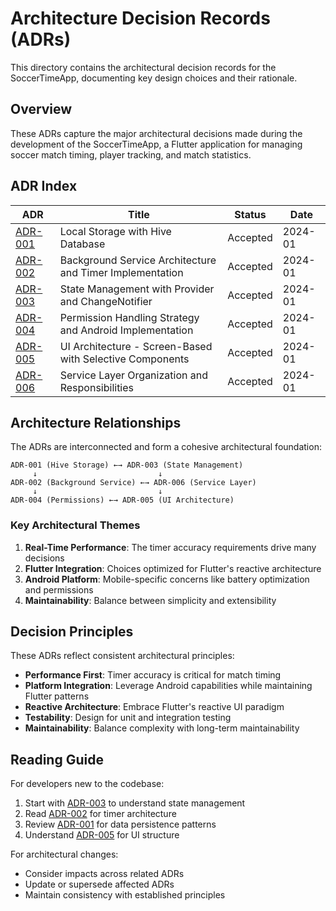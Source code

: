 # Architecture Decision Records (ADRs)

This directory contains the architectural decision records for the SoccerTimeApp, documenting key design choices and their rationale.

## Overview

These ADRs capture the major architectural decisions made during the development of the SoccerTimeApp, a Flutter application for managing soccer match timing, player tracking, and match statistics.

## ADR Index

| ADR | Title | Status | Date | 
|-----|-------|--------|------|
| [ADR-001](./ADR-001-local-storage-hive.md) | Local Storage with Hive Database | Accepted | 2024-01 |
| [ADR-002](./ADR-002-background-service-architecture.md) | Background Service Architecture and Timer Implementation | Accepted | 2024-01 |
| [ADR-003](./ADR-003-state-management-provider.md) | State Management with Provider and ChangeNotifier | Accepted | 2024-01 |
| [ADR-004](./ADR-004-permission-handling-strategy.md) | Permission Handling Strategy and Android Implementation | Accepted | 2024-01 |
| [ADR-005](./ADR-005-ui-architecture-decisions.md) | UI Architecture - Screen-Based with Selective Components | Accepted | 2024-01 |
| [ADR-006](./ADR-006-service-layer-organization.md) | Service Layer Organization and Responsibilities | Accepted | 2024-01 |

## Architecture Relationships

The ADRs are interconnected and form a cohesive architectural foundation:

```
ADR-001 (Hive Storage) ←→ ADR-003 (State Management)
     ↓                           ↓
ADR-002 (Background Service) ←→ ADR-006 (Service Layer)
     ↓                           ↓
ADR-004 (Permissions) ←→ ADR-005 (UI Architecture)
```

### Key Architectural Themes

1. **Real-Time Performance**: The timer accuracy requirements drive many decisions
2. **Flutter Integration**: Choices optimized for Flutter's reactive architecture
3. **Android Platform**: Mobile-specific concerns like battery optimization and permissions
4. **Maintainability**: Balance between simplicity and extensibility

## Decision Principles

These ADRs reflect consistent architectural principles:

- **Performance First**: Timer accuracy is critical for match timing
- **Platform Integration**: Leverage Android capabilities while maintaining Flutter patterns
- **Reactive Architecture**: Embrace Flutter's reactive UI paradigm
- **Testability**: Design for unit and integration testing
- **Maintainability**: Balance complexity with long-term maintainability

## Reading Guide

For developers new to the codebase:
1. Start with [ADR-003](./ADR-003-state-management-provider.md) to understand state management
2. Read [ADR-002](./ADR-002-background-service-architecture.md) for timer architecture
3. Review [ADR-001](./ADR-001-local-storage-hive.md) for data persistence patterns
4. Understand [ADR-005](./ADR-005-ui-architecture-decisions.md) for UI structure

For architectural changes:
- Consider impacts across related ADRs
- Update or supersede affected ADRs
- Maintain consistency with established principles